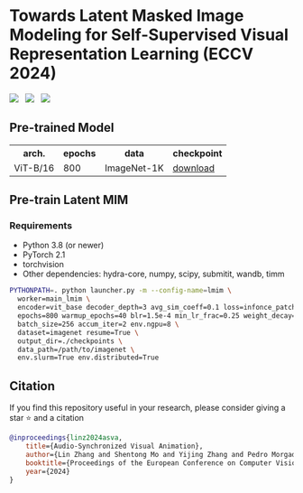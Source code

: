 # Towards Latent Masked Image Modeling for Self-Supervised Visual Representation Learning (ECCV 2024)
<a href=""><img src="https://img.shields.io/badge/arXiv-2008.00951-b31b1b.svg"></a> &nbsp;
<a href='https://yibingwei-1.github.io/projects/lmim/lmim.html'><img src='https://img.shields.io/badge/Project-Page-Green'></a> &nbsp;
<a href="https://opensource.org/licenses/MIT"><img src="https://img.shields.io/badge/License-MIT-yellow.svg"></a>

## Pre-trained Model
<table>
  <tr>
    <th colspan="1">arch.</th>
    <th colspan="1">epochs</th>
    <th colspan="1">data</th>
    <th colspan="3">checkpoint</th>
  </tr>
  <tr>
    <td>ViT-B/16</td>
    <td>800</td>
    <td>ImageNet-1K</td>
    <td><a href="">download</a></td>
  </tr>
  </tr>
</table>

## Pre-train Latent MIM
### Requirements
* Python 3.8 (or newer)
* PyTorch 2.1
* torchvision
* Other dependencies: hydra-core, numpy, scipy, submitit, wandb, timm

```bash
PYTHONPATH=. python launcher.py -m --config-name=lmim \
  worker=main_lmim \
  encoder=vit_base decoder_depth=3 avg_sim_coeff=0.1 loss=infonce_patches patch_gap=4 \
  epochs=800 warmup_epochs=40 blr=1.5e-4 min_lr_frac=0.25 weight_decay=0.05 \
  batch_size=256 accum_iter=2 env.ngpu=8 \
  dataset=imagenet resume=True \
  output_dir=./checkpoints \
  data_path=/path/to/imagenet \
  env.slurm=True env.distributed=True
```

## Citation
If you find this repository useful in your research, please consider giving a star ⭐ and a citation
```bib
@inproceedings{linz2024asva,
    title={Audio-Synchronized Visual Animation},
    author={Lin Zhang and Shentong Mo and Yijing Zhang and Pedro Morgado},
    booktitle={Proceedings of the European Conference on Computer Vision (ECCV)},
    year={2024}
}
```